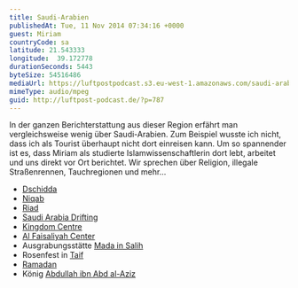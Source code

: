 ```yaml
---
title: Saudi-Arabien
publishedAt: Tue, 11 Nov 2014 07:34:16 +0000
guest: Miriam
countryCode: sa
latitude: 21.543333
longitude:  39.172778
durationSeconds: 5443
byteSize: 54516486
mediaUrl: https://luftpostpodcast.s3.eu-west-1.amazonaws.com/saudi-arabien.mp3
mimeType: audio/mpeg
guid: http://luftpost-podcast.de/?p=787
---
```


In der ganzen Berichterstattung aus dieser Region erfährt man vergleichsweise wenig über Saudi-Arabien. Zum Beispiel wusste ich nicht, dass ich als Tourist überhaupt nicht dort einreisen kann. Um so spannender ist es, dass Miriam als studierte Islamwissenschaftlerin dort lebt, arbeitet und uns direkt vor Ort berichtet. Wir sprechen über Religion, illegale Straßenrennen, Tauchregionen und mehr... 
* [Dschidda](http://de.wikipedia.org/wiki/Dschidda)
* [Niqab](http://de.wikipedia.org/wiki/Niqab)
* [Riad](http://de.wikipedia.org/wiki/Riad)
* [Saudi Arabia Drifting](https://www.youtube.com/results?search%5Fquery=saudi+arabia+drifting)
* [Kingdom Centre](http://de.wikipedia.org/wiki/Kingdom%5FCentre)
* [Al Faisaliyah Center](http://de.wikipedia.org/wiki/Al%5FFaisaliyah%5FCenter)
* Ausgrabungsstätte [Mada in Salih](http://de.wikipedia.org/wiki/Mada%27in%5FSalih)
* Rosenfest in [Taif](http://de.wikipedia.org/wiki/Aṭ-Ṭā%27if)
* [Ramadan](http://de.wikipedia.org/wiki/Ramadan)
* König [Abdullah ibn Abd al-Aziz](http://de.wikipedia.org/wiki/Abdullah%5Fibn%5FAbd%5Fal-Aziz)
